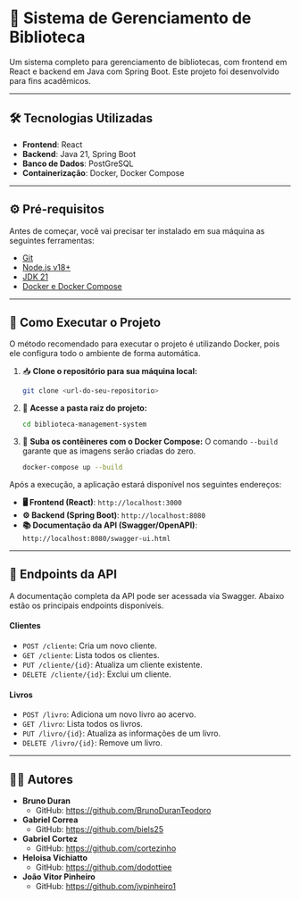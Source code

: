 # 📖 Sistema de Gerenciamento de Biblioteca

Um sistema completo para gerenciamento de bibliotecas, com frontend em React e backend em Java com Spring Boot. Este projeto foi desenvolvido para fins acadêmicos.

---

## 🛠️ Tecnologias Utilizadas

-   **Frontend**: React
-   **Backend**: Java 21, Spring Boot
-   **Banco de Dados**: PostGreSQL
-   **Containerização**: Docker, Docker Compose

---

## ⚙️ Pré-requisitos

Antes de começar, você vai precisar ter instalado em sua máquina as seguintes ferramentas:

-   [Git](https://git-scm.com)
-   [Node.js v18+](https://nodejs.org/en/)
-   [JDK 21](https://www.oracle.com/java/technologies/downloads/#java21)
-   [Docker e Docker Compose](https://www.docker.com/get-started)

---

## 🚀 Como Executar o Projeto

O método recomendado para executar o projeto é utilizando Docker, pois ele configura todo o ambiente de forma automática.

1.  📥 **Clone o repositório para sua máquina local:**
    ```bash
    git clone <url-do-seu-repositorio>
    ```

2.  📂 **Acesse a pasta raiz do projeto:**
    ```bash
    cd biblioteca-management-system
    ```

3.  🐳 **Suba os contêineres com o Docker Compose:**
    O comando `--build` garante que as imagens serão criadas do zero.
    ```bash
    docker-compose up --build
    ```

Após a execução, a aplicação estará disponível nos seguintes endereços:

-   **🖥️ Frontend (React)**: `http://localhost:3000`
-   **⚙️ Backend (Spring Boot)**: `http://localhost:8080`
-   **📚 Documentação da API (Swagger/OpenAPI)**: `http://localhost:8080/swagger-ui.html`

---

## 📝 Endpoints da API

A documentação completa da API pode ser acessada via Swagger. Abaixo estão os principais endpoints disponíveis.

#### Clientes

-   `POST /cliente`: Cria um novo cliente.
-   `GET /cliente`: Lista todos os clientes.
-   `PUT /cliente/{id}`: Atualiza um cliente existente.
-   `DELETE /cliente/{id}`: Exclui um cliente.

#### Livros

-   `POST /livro`: Adiciona um novo livro ao acervo.
-   `GET /livro`: Lista todos os livros.
-   `PUT /livro/{id}`: Atualiza as informações de um livro.
-   `DELETE /livro/{id}`: Remove um livro.

---

## 👨‍💻 Autores
    
-   **Bruno Duran**
    -   GitHub: https://github.com/BrunoDuranTeodoro
-   **Gabriel Correa**
    -   GitHub: https://github.com/biels25
-   **Gabriel Cortez**
    -   GitHub: https://github.com/cortezinho
-   **Heloisa Vichiatto**
    -   GitHub: https://github.com/dodottiee
-   **João Vitor Pinheiro**
    -   GitHub: https://github.com/jvpinheiro1
